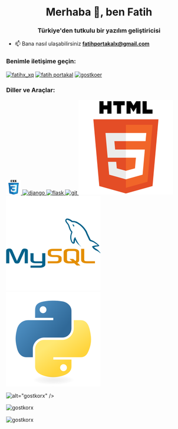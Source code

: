 <h1 align="center">Merhaba 👋, ben Fatih</h1>
<h3 align="center">Türkiye'den tutkulu bir yazılım geliştiricisi</h3>

- 📫 Bana nasıl ulaşabilirsiniz **fatihportakalx@gmail.com**

<h3 align="left">Benimle iletişime geçin:</h3>
<p align="left">
<a href="https://twitter.com/fatihx_xq" target="blank"><img align="center" src="https://raw.githubusercontent.com/rahuldkjain/github-profile-readme-generator/master/src/images/icons/Social/twitter.svg" alt="fatihx_xq" height="30" width="40" /></a>
<a href="https://linkedin.com/in/fatih portakal" target="blank"><img align="center" src="https://raw.githubusercontent.com/rahuldkjain/github-profile-readme-generator/master/src/images/icons/Social/linked-in-alt.svg" alt="fatih portakal" height="30" width="40" /></a>
<a href="https://instagram.com/gostkoer" target="blank"><img align="center" src="https://raw.githubusercontent.com/rahuldkjain/github-profile-readme-generator/master/src/images/icons/Social/instagram.svg" alt="gostkoer" height="30" width="40" /></a>
</p>

<h3 align="left">Diller ve Araçlar:</h3>
<p align="left"> <a href="https://www.w3schools.com/css/" target="_blank" rel="noreferrer"> <img src="https://raw.githubusercontent.com/devicons/devicon/master/icons/css3/css3-original-wordmark.svg" alt="css3" width="40" height="40"/> </a> <a href="https://www.djangoproject.com/" target="_blank" rel="noreferrer"> <img src="https://cdn.worldvectorlogo.com/logos/django.svg" alt="django" width="40" height="40"/> </a> <a href="https://flask.palletsprojects.com/" target="_blank" rel="noreferrer"> <img src="https://www.vectorlogo.zone/logos/pocoo_flask/pocoo_flask-icon.svg" alt="flask" genişlik="40" yükseklik="40"/> </a> <a href="https://git-scm.com/" target="_blank" rel="noreferrer"> <img src="https://www.vectorlogo.zone/logos/git-scm/git-scm-icon.svg" alt="git" genişlik="40" yükseklik="40"/> </a> <a href="https://www.w3.org/html/" target="_blank" rel="noreferrer"> <img src="https://raw.githubusercontent.com/devicons/devicon/master/icons/html5/html5-original-wordmark.svg" alt="html5" genişlik="40" yükseklik="40"/> </a> <a href="https://www.mysql.com/" target="_blank" rel="noreferrer"> <img src="https://raw.githubusercontent.com/devicons/devicon/master/icons/mysql/mysql-original-wordmark.svg" alt="mysql" genişlik="40" yükseklik="40"/> </a> <a href="https://www.python.org" target="_blank" rel="noreferrer"> <img src="https://raw.githubusercontent.com/devicons/devicon/master/icons/python/python-original.svg" alt="python" genişlik="40" yükseklik="40"/> </a> </p>

<p><img align="left" src="https://github-readme-stats.vercel.app/api/top-langs?username=gostkorx&show_icons=true&locale=tr&layout=compact"

alt="gostkorx" /></p> <p> <img align="center" src="https://github-readme-stats.vercel.app/api?username=gostkorx&show_icons=true&locale=tr" alt="gostkorx" /></p>

<p><img align="center" src="https://github-readme-streak-stats.herokuapp.com/?user=gostkorx&" alt="gostkorx" /></p>
